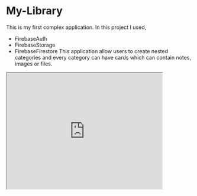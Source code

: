 # My-Library
This is my first complex application.
In this project I used,
- FirebaseAuth
- FirebaseStorage
- FirebaseFirestore
This application allow users to create nested categories and every category can have cards which can contain notes, images or files.
<iframe width="420" height="315"
src="https://youtu.be/rBquvFiHqnY">
</iframe>
